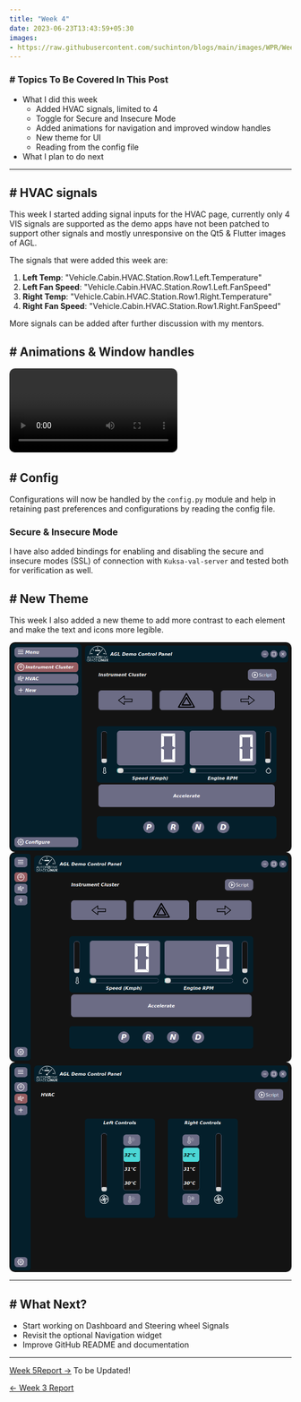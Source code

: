 ```yaml
---
title: "Week 4"
date: 2023-06-23T13:43:59+05:30
images:
- https://raw.githubusercontent.com/suchinton/blogs/main/images/WPR/Week4/GSOC Report IMG.png
---
```


### # Topics To Be Covered In This Post
- What I did this week
	- Added HVAC signals, limited to 4
	- Toggle for Secure and Insecure Mode
	- Added animations for navigation and improved window handles
	- New theme for UI
	- Reading from the config file
- What I plan to do next 

---

## # HVAC signals

This week I started adding signal inputs for the HVAC page, currently only 4 VIS signals are supported as the demo apps have not been patched to support other signals and mostly unresponsive on the Qt5 & Flutter images of AGL. 

The signals that were added this week are:
1. **Left Temp**: "Vehicle.Cabin.HVAC.Station.Row1.Left.Temperature"
2. **Left Fan Speed**: "Vehicle.Cabin.HVAC.Station.Row1.Left.FanSpeed"
3. **Right Temp**: "Vehicle.Cabin.HVAC.Station.Row1.Right.Temperature"
4. **Right Fan Speed**: "Vehicle.Cabin.HVAC.Station.Row1.Right.FanSpeed"

More signals can be added after further discussion with my mentors.

## # Animations & Window handles

<video src="https://raw.githubusercontent.com/suchinton/blogs/main/images/WPR/Week4/Demo.mp4" controls="controls" style="max-width: auto; border-radius: 10px">
</video>

## # Config

Configurations will now be handled by the `config.py` module and help in retaining past preferences and configurations by reading the config file.

### Secure & Insecure Mode

I have also added bindings for enabling and disabling the secure and insecure modes (SSL) of connection with `Kuksa-val-server` and tested both for verification as well.  

## # New Theme

This week I also added a new theme to add more contrast to each element and make the text and icons more legible.

<div style="display: flex; flex-direction: column; align-items: center;">
  <img src="https://raw.githubusercontent.com/suchinton/blogs/main/images/WPR/Week4/IMG3.png"height="auto" width="100%" style="border-radius: 10px;">
</div>

<div style="display: flex; flex-direction: column; align-items: center;">
  <img src="https://raw.githubusercontent.com/suchinton/blogs/main/images/WPR/Week4/IMG1.png"height="auto" width="100%" style="border-radius: 10px;">
</div>

<div style="display: flex; flex-direction: column; align-items: center;">
  <img src="https://raw.githubusercontent.com/suchinton/blogs/main/images/WPR/Week4/IMG2.png"height="auto" width="100%" style="border-radius: 10px;">
</div>

---
## # What Next?

- Start working on Dashboard and Steering wheel Signals
- Revisit the optional Navigation widget
- Improve GitHub README and documentation

---
[Week 5Report →]() To be Updated!

[← Week 3 Report](articles/week-3)
